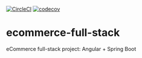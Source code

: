 [![CircleCI](https://dl.circleci.com/status-badge/img/gh/MrSkinface/ecommerce-full-stack/tree/master.svg?style=svg)](https://dl.circleci.com/status-badge/redirect/gh/MrSkinface/ecommerce-full-stack/tree/master)
[![codecov](https://codecov.io/gh/MrSkinface/ecommerce-full-stack/graph/badge.svg?token=LP9EVAGCSK)](https://codecov.io/gh/MrSkinface/ecommerce-full-stack)
# ecommerce-full-stack
eCommerce full-stack project: Angular + Spring Boot
